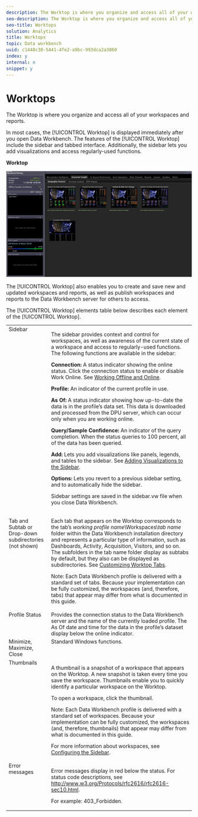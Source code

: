 ```yaml
---
description: The Worktop is where you organize and access all of your workspaces and reports.
seo-description: The Worktop is where you organize and access all of your workspaces and reports.
seo-title: Worktops
solution: Analytics
title: Worktops
topic: Data workbench
uuid: c1448c38-5441-4fe2-a9bc-993dca2a3860
index: y
internal: n
snippet: y
---
```


# Worktops

The Worktop is where you organize and access all of your workspaces and reports.

In most cases, the [!UICONTROL Worktop] is displayed immediately after you open Data Workbench. The features of the [!UICONTROL Worktop] include the sidebar and tabbed interface. Additionally, the sidebar lets you add visualizations and access regularly-used functions.

**Worktop**

![](assets/client-wktp.png)

The [!UICONTROL Worktop] also enables you to create and save new and updated workspaces and reports, as well as publish workspaces and reports to the Data Workbench server for others to access.

The [!UICONTROL Worktop] elements table below describes each element of the [!UICONTROL Worktop].

<table id="table_CB1DBB7DE8E2450A8C57601531BBD689"> 
 <tbody> 
  <tr valign="top"> 
   <td colname="col1"> Sidebar </td> 
   <td colname="col2"> <p>The sidebar provides context and control for workspaces, as well as awareness of the current state of a workspace and access to regularly-used functions. The following functions are available in the sidebar: </p> <p> <b>Connection:</b> A status indicator showing the online status. Click the connection status to enable or disable <span class="wintitle"> Work Online</span>. See <a href="../../data-workbench-client/c-get-started/c-off-on.md#concept_CEF8758EDE044B18B3558376C5EB9F54" format="dita" scope="local"> Working Offline and Online</a>. </p> <p> <b>Profile:</b> An indicator of the current profile in use. </p> <p> <b>As Of: </b>A status indicator showing how up-to-date the data is in the profile’s data set. This data is downloaded and processed from the DPU server, which can occur only when you are working online. </p> <p> <b>Query/Sample Confidence:</b> An indicator of the query completion. When the status queries to 100 percent, all of the data has been queried. </p> <p> <b>Add:</b> Lets you add visualizations like panels, legends, and tables to the sidebar. See <a href="../../data-workbench-client/c-get-started/c-config-sidebar.md#section_666F70A405DB4F8D8EAFFA567FFCAC06" format="dita" scope="local"> Adding Visualizations to the Sidebar</a>. </p> <p> <b>Options:</b> Lets you revert to a previous sidebar setting, and to automatically hide the sidebar. </p> <p>Sidebar settings are saved in the <span class="filepath"> sidebar.vw</span> file when you close Data Workbench. </p> </td> 
  </tr> 
  <tr valign="top"> 
   <td colname="col1"> <p>Tab and Subtab or Drop-down subdirectories (not shown) </p> </td> 
   <td colname="col2"> <p>Each tab that appears on the <span class="wintitle"> Worktop</span> corresponds to the tab’s <i>working profile name</i>\Workspaces\<i>tab name</i> folder within the Data Workbench installation directory and represents a particular type of information, such as Dashboards, Activity, Acquisition, Visitors, and so on. The subfolders in the tab name folder display as subtabs by default, but they also can be displayed as subdirectories. See <a href="../../data-workbench-client/c-intf-anlys-ftrs/c-cstm-wktp-tabs/c-cstm-wktp-tabs.md#concept_0F1E6061B03949199326DC6DF71A52BC" format="dita" scope="local"> Customizing Worktop Tabs</a>. </p> <p> <p>Note:  Each Data Workbench profile is delivered with a standard set of tabs. Because your implementation can be fully customized, the workspaces (and, therefore, tabs) that appear may differ from what is documented in this guide. </p> </p> </td> 
  </tr> 
  <tr valign="top"> 
   <td colname="col1"> Profile Status </td> 
   <td colname="col2"> Provides the connection status to the Data Workbench server and the name of the currently loaded profile. The As Of date and time for the data in the profile’s dataset display below the online indicator. </td> 
  </tr> 
  <tr valign="top"> 
   <td colname="col1"> Minimize, Maximize, Close </td> 
   <td colname="col2"> Standard Windows functions. </td> 
  </tr> 
  <tr valign="top"> 
   <td colname="col1"> Thumbnails </td> 
   <td colname="col2"> <p>A thumbnail is a snapshot of a workspace that appears on the <span class="wintitle"> Worktop</span>. A new snapshot is taken every time you save the workspace. Thumbnails enable you to quickly identify a particular workspace on the <span class="wintitle"> Worktop</span>. </p> <p>To open a workspace, click the thumbnail. </p> <p> <p>Note:  Each Data Workbench profile is delivered with a standard set of workspaces. Because your implementation can be fully customized, the workspaces (and, therefore, thumbnails) that appear may differ from what is documented in this guide. </p> </p> <p>For more information about workspaces, see <a href="../../data-workbench-client/c-get-started/c-config-sidebar.md#concept_41DB771B302E43018E5A9DAA40B397E6" format="dita" scope="local"> Configuring the Sidebar</a>. </p> </td> 
  </tr> 
  <tr valign="top"> 
   <td colname="col1"> Error messages </td> 
   <td colname="col2"> <p>Error messages display in red below the status. For status code descriptions, see <a href="http://www.w3.org/Protocols/rfc2616/rfc2616-sec10.html" format="http" scope="external"> http://www.w3.org/Protocols/rfc2616/rfc2616-sec10.html</a>. </p> <p>For example: 403_Forbidden. </p> </td> 
  </tr> 
 </tbody> 
</table>

